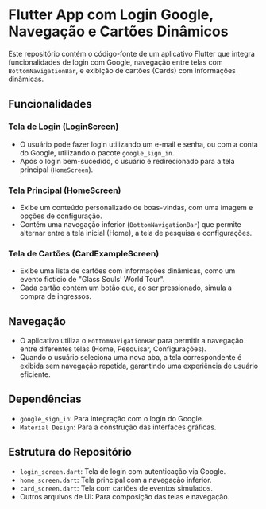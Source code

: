 # Flutter App com Login Google, Navegação e Cartões Dinâmicos

Este repositório contém o código-fonte de um aplicativo Flutter que integra funcionalidades de login com Google, navegação entre telas com `BottomNavigationBar`, e exibição de cartões (Cards) com informações dinâmicas.

## Funcionalidades

### Tela de Login (LoginScreen)
- O usuário pode fazer login utilizando um e-mail e senha, ou com a conta do Google, utilizando o pacote `google_sign_in`.
- Após o login bem-sucedido, o usuário é redirecionado para a tela principal (`HomeScreen`).

### Tela Principal (HomeScreen)
- Exibe um conteúdo personalizado de boas-vindas, com uma imagem e opções de configuração.
- Contém uma navegação inferior (`BottomNavigationBar`) que permite alternar entre a tela inicial (Home), a tela de pesquisa e configurações.

### Tela de Cartões (CardExampleScreen)
- Exibe uma lista de cartões com informações dinâmicas, como um evento fictício de "Glass Souls' World Tour".
- Cada cartão contém um botão que, ao ser pressionado, simula a compra de ingressos.

## Navegação
- O aplicativo utiliza o `BottomNavigationBar` para permitir a navegação entre diferentes telas (Home, Pesquisar, Configurações).
- Quando o usuário seleciona uma nova aba, a tela correspondente é exibida sem navegação repetida, garantindo uma experiência de usuário eficiente.

## Dependências
- `google_sign_in`: Para integração com o login do Google.
- `Material Design`: Para a construção das interfaces gráficas.

## Estrutura do Repositório
- `login_screen.dart`: Tela de login com autenticação via Google.
- `home_screen.dart`: Tela principal com a navegação inferior.
- `card_screen.dart`: Tela com cartões de eventos simulados.
- Outros arquivos de UI: Para composição das telas e navegação.
